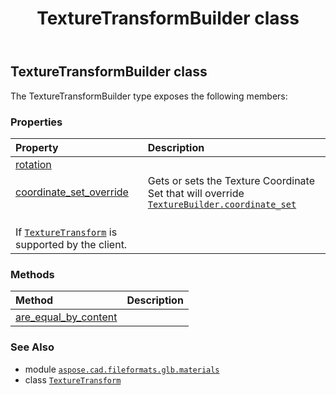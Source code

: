 ﻿---
title: TextureTransformBuilder class
second_title: Aspose.CAD for Python via .NET API References
description: 
type: docs
weight: 60
url: /python-net/aspose.cad.fileformats.glb.materials/texturetransformbuilder/
is_root: false
---

## TextureTransformBuilder class



The TextureTransformBuilder type exposes the following members:

### Properties
| Property | Description |
| :- | :- |
| [rotation](/cad/python-net/aspose.cad.fileformats.glb.materials/texturetransformbuilder/rotation) |  |
| [coordinate_set_override](/cad/python-net/aspose.cad.fileformats.glb.materials/texturetransformbuilder/coordinate_set_override) | Gets or sets the Texture Coordinate Set that will override [`TextureBuilder.coordinate_set`](/cad/python-net/aspose.cad.fileformats.glb.materials/texturebuilder#coordinate_set)<br/>If [`TextureTransform`](/cad/python-net/aspose.cad.fileformats.glb/texturetransform) is supported by the client. |


### Methods
| Method | Description |
| :- | :- |
| [are_equal_by_content](/cad/python-net/aspose.cad.fileformats.glb.materials/texturetransformbuilder/are_equal_by_content/#aspose.cad.fileformats.glb.materials.TextureTransformBuilder-aspose.cad.fileformats.glb.materials.TextureTransformBuilder) |  |



### See Also
* module [`aspose.cad.fileformats.glb.materials`](..)
* class [`TextureTransform`](/cad/python-net/aspose.cad.fileformats.glb/texturetransform)

